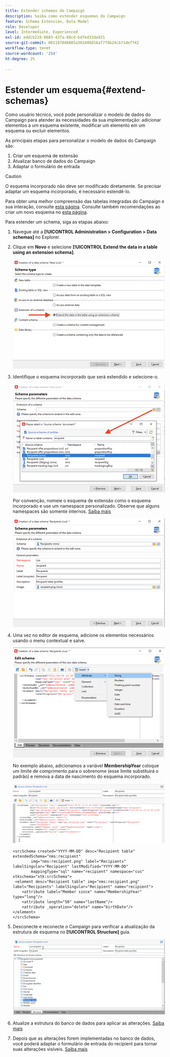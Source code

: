 ```yaml
---
title: Estender schemas do Campaign
description: Saiba como estender esquemas do Campaign
feature: Schema Extension, Data Model
role: Developer
level: Intermediate, Experienced
exl-id: e4dcb228-0683-437a-88cd-bd7ed33da921
source-git-commit: 061197048885a30249bd18af7f8b24cb71def742
workflow-type: tm+mt
source-wordcount: '254'
ht-degree: 2%

---
```


# Estender um esquema{#extend-schemas}

Como usuário técnico, você pode personalizar o modelo de dados do Campaign para atender às necessidades da sua implementação: adicionar elementos a um esquema existente, modificar um elemento em um esquema ou excluir elementos.

As principais etapas para personalizar o modelo de dados do Campaign são:

1. Criar um esquema de extensão
1. Atualizar banco de dados do Campaign
1. Adaptar o formulário de entrada

>[!CAUTION]
>O esquema incorporado não deve ser modificado diretamente. Se precisar adaptar um esquema incorporado, é necessário estendê-lo.

Para obter uma melhor compreensão das tabelas integradas do Campaign e sua interação, consulte [esta página](datamodel.md). Consulte também recomendações ao criar um novo esquema no [esta página](create-schema.md).

Para estender um schema, siga as etapas abaixo:

1. Navegue até a **[!UICONTROL Administration > Configuration > Data schemas]** no Explorer.
1. Clique em **Novo** e selecione **[!UICONTROL Extend the data in a table using an extension schema]**.

   ![](assets/extend-schema-option.png)

1. Identifique o esquema incorporado que será estendido e selecione-o.

   ![](assets/extend-schema-select.png)

   Por convenção, nomeie o esquema de extensão como o esquema incorporado e use um namespace personalizado.  Observe que alguns namespaces são somente internos. [Saiba mais](schemas.md#reserved-namespaces)

   ![](assets/extend-schema-validate.png)

1. Uma vez no editor de esquema, adicione os elementos necessários usando o menu contextual e salve.

   ![](assets/extend-schema-edit.png)

   No exemplo abaixo, adicionamos a variável **MembershipYear** coloque um limite de comprimento para o sobrenome (esse limite substituirá o padrão) e remova a data de nascimento do esquema incorporado.

   ![](assets/extend-schema-sample.png)

   ```
   <srcSchema created="YYYY-MM-DD" desc="Recipient table" extendedSchema="nms:recipient"
           img="nms:recipient.png" label="Recipients" labelSingular="Recipient" lastModified="YYYY-MM-DD"
           mappingType="sql" name="recipient" namespace="cus" xtkschema="xtk:srcSchema">
    <element desc="Recipient table" img="nms:recipient.png" label="Recipients" labelSingular="Recipient" name="recipient">
       <attribute label="Member since" name="MembershipYear" type="long"/>
       <attribute length="50" name="lastName"/>
       <attribute _operation="delete" name="birthDate"/>
   </element>
   </srcSchema>
   ```

1. Desconecte e reconecte o Campaign para verificar a atualização da estrutura de esquema no **[!UICONTROL Structure]** guia.

   ![](assets/extend-schema-structure.png)

1. Atualize a estrutura do banco de dados para aplicar as alterações. [Saiba mais](update-database-structure.md)

1. Depois que as alterações forem implementadas no banco de dados, você poderá adaptar o formulário de entrada do recipient para tornar suas alterações visíveis. [Saiba mais](forms.md)
